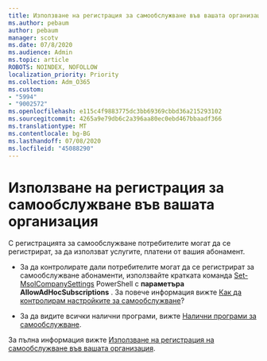 ```yaml
---
title: Използване на регистрация за самообслужване във вашата организация
ms.author: pebaum
author: pebaum
manager: scotv
ms.date: 07/8/2020
ms.audience: Admin
ms.topic: article
ROBOTS: NOINDEX, NOFOLLOW
localization_priority: Priority
ms.collection: Adm_O365
ms.custom:
- "5994"
- "9002572"
ms.openlocfilehash: e115c4f9883775dc3bb69369cbbd36a215293102
ms.sourcegitcommit: 4265a9e79db6c2a396aa80ec0ebd467bbaadf366
ms.translationtype: MT
ms.contentlocale: bg-BG
ms.lasthandoff: 07/08/2020
ms.locfileid: "45088290"
---
```

# <a name="using-self-service-sign-up-in-your-organization"></a>Използване на регистрация за самообслужване във вашата организация

С регистрацията за самообслужване потребителите могат да се регистрират, за да използват услугите, платени от вашия абонамент.

- За да контролирате дали потребителите могат да се регистрират за самообслужване абонаменти, използвайте кратката команда [Set-MsolCompanySettings](https://docs.microsoft.com/powershell/module/msonline/set-msolcompanysettings?view=azureadps-1.0) PowerShell с **параметъра AllowAdHocSubscriptions** . За повече информация вижте [Как да контролирам настройките за самообслужване](https://docs.microsoft.com/microsoft-365/commerce/subscriptions/self-service-purchase-faq?view=o365-worldwide)?

- За да видите всички налични програми, вижте [Налични програми за самообслужване](https://docs.microsoft.com/microsoft-365/admin/misc/self-service-sign-up?view=o365-worldwide#available-self-service-programs).

За пълна информация вижте [Използване на регистрация на самообслужване във вашата организация](https://docs.microsoft.com/microsoft-365/admin/misc/self-service-sign-up?view=o365-worldwide).